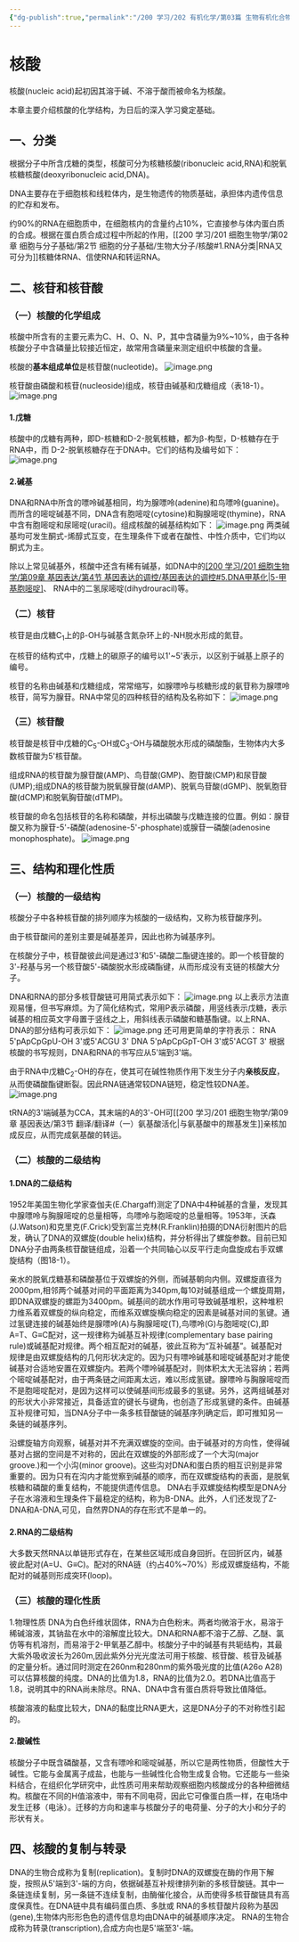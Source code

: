 ```yaml
---
{"dg-publish":true,"permalink":"/200 学习/202 有机化学/第03篇 生物有机化合物/第18章 核酸和辅酶/第1节 核酸/核酸/","title":"核酸","created":"2024-02-05T19:50:27.829+08:00","updated":"2024-02-06T18:42:56.722+08:00"}
---
```


# 核酸
核酸(nucleic acid)起初因其溶于碱、不溶于酸而被命名为核酸。

本章主要介绍核酸的化学结构，为日后的深入学习奠定基础。
## 一、分类
根据分子中所含戊糖的类型，核酸可分为核糖核酸(ribonucleic acid,RNA)和脱氧核糖核酸(deoxyribonucleic acid,DNA)。

DNA主要存在于细胞核和线粒体内，是生物遗传的物质基础，承担体内遗传信息的贮存和发布。

约90%的RNA在细胞质中，在细胞核内的含量约占10%，它直接参与体内蛋白质的合成。根据在蛋白质合成过程中所起的作用，[[200 学习/201 细胞生物学/第02章 细胞与分子基础/第2节 细胞的分子基础/生物大分子/核酸#1.RNA分类\|RNA又可分为]]核糖体RNA、信使RNA和转运RNA。
## 二、核苷和核苷酸
### （一）核酸的化学组成
核酸中所含有的主要元素为C、H、O、N、P，其中含磷量为9%~10%，由于各种核酸分子中含磷量比较接近恒定，故常用含磷量来测定组织中核酸的含量。

核酸的**基本组成单位**是核苷酸(nucleotide)。
![image.png](https://cdn.jsdelivr.net/gh/Dolan-Lance/Image-Jiang/202402061710427.jpg)

核苷酸由磷酸和核苷(nucleoside)组成，核苷由碱基和戊糖组成（表18-1）。
![image.png](https://cdn.jsdelivr.net/gh/Dolan-Lance/Image-Jiang/202402061711590.jpg)
#### 1.戊糖
核酸中的戊糖有两种，即D-核糖和D-2-脱氧核糖，都为β-构型，D-核糖存在于RNA中，而 D-2-脱氧核糖存在于DNA中。它们的结构及编号如下：
![image.png](https://cdn.jsdelivr.net/gh/Dolan-Lance/Image-Jiang/202402061711197.jpg)
#### 2.碱基
DNA和RNA中所含的嘌呤碱基相同，均为腺嘌呤(adenine)和鸟嘌呤(guanine)。而所含的嘧啶碱基不同，DNA含有胞嘧啶(cytosine)和胸腺嘧啶(thymine)，RNA中含有胞嘧啶和尿嘧啶(uracil)。组成核酸的碱基结构如下：
![image.png](https://cdn.jsdelivr.net/gh/Dolan-Lance/Image-Jiang/202402061711342.jpg)
两类碱基均可发生酮式-烯醇式互变，在生理条件下或者在酸性、中性介质中，它们均以酮式为主。

除以上常见碱基外，核酸中还含有稀有碱基，如DNA中的[[200 学习/201 细胞生物学/第09章 基因表达/第4节 基因表达的调控/基因表达的调控#5.DNA甲基化\|5-甲基胞嘧啶]](5-methylcytosine)、 RNA中的二氢尿嘧啶(dihydrouracil)等。
### （二）核苷
核苷是由戊糖C<sub>1</sub>上的β-OH与碱基含氮杂环上的-NH脱水形成的氮苷。

在核苷的结构式中，戊糖上的碳原子的编号以1'~5'表示，以区别于碱基上原子的编号。

核苷的名称由碱基和戊糖组成，常常缩写，如腺嘌呤与核糖形成的氨苷称为腺嘌呤核苷，简写为腺苷。RNA中常见的四种核苷的结构及名称如下：
![image.png](https://cdn.jsdelivr.net/gh/Dolan-Lance/Image-Jiang/202402061713273.jpg)
### （三）核苷酸
核苷酸是核苷中戊糖的C<sub>5</sub>-OH或C<sub>3</sub>-OH与磷酸脱水形成的磷酸酯，生物体内大多数核苷酸为5'核苷酸。

组成RNA的核苷酸为腺苷酸(AMP)、鸟苷酸(GMP)、胞苷酸(CMP)和尿苷酸(UMP);组成DNA的核苷酸为脱氧腺苷酸(dAMP)、脱氧鸟苷酸(dGMP)、脱氧胞苷酸(dCMP)和脱氧胸苷酸(dTMP)。

核苷酸的命名包括核苷的名称和磷酸，并标出磷酸与戊糖连接的位置。例如：腺苷酸又称为腺苷-5'-磷酸(adenosine-5'-phosphate)或腺苷一磷酸(adenosine monophosphate)。
![image.png](https://cdn.jsdelivr.net/gh/Dolan-Lance/Image-Jiang/202402061821145.jpg)
## 三、结构和理化性质
### （一）核酸的一级结构
核酸分子中各种核苷酸的排列顺序为核酸的一级结构，又称为核苷酸序列。

由于核苷酸间的差别主要是碱基差异，因此也称为碱基序列。

在核酸分子中，核苷酸彼此间是通过3'和5'-磷酸二酯键连接的。即一个核苷酸的3'-羟基与另一个核苷酸5'-磷酸脱水形成磷酯键，从而形成没有支链的核酸大分子。 

DNA和RNA的部分多核苷酸链可用简式表示如下：
![image.png](https://cdn.jsdelivr.net/gh/Dolan-Lance/Image-Jiang/202402061823348.jpg)
以上表示方法直观易懂，但书写麻烦。为了简化结构式，常用P表示磷酸，用竖线表示戊糖，表示碱基的相应英文字母置于竖线之上，用斜线表示磷酸和糖基酯键。以上RNA、DNA的部分结构可表示如下：
![image.png](https://cdn.jsdelivr.net/gh/Dolan-Lance/Image-Jiang/202402061823095.jpg)
还可用更简单的字符表示：
RNA 5'pApCpGpU-OH 3'或5'ACGU 3'
DNA 5'pApCpGpT-OH 3'或5'ACGT 3'
根据核酸的书写规则，DNA和RNA的书写应从5'端到3'端。

由于RNA中戊糖C<sub>2</sub>-OH的存在，使其可在碱性物质作用下发生分子内**亲核反应**，从而使磷酸酯键断裂。因此RNA链通常较DNA链短，稳定性较DNA差。
![image.png](https://cdn.jsdelivr.net/gh/Dolan-Lance/Image-Jiang/202402061824647.jpg)

tRNA的3'端碱基为CCA，其末端的A的3'-OH可[[200 学习/201 细胞生物学/第09章 基因表达/第3节 翻译/翻译#（一）氨基酸活化\|与氨基酸中的羰基发生]]亲核加成反应，从而完成氨基酸的转运。
### （二）核酸的二级结构 
#### 1.DNA的二级结构 
1952年美国生物化学家查伽夫(E.Chargaff)测定了DNA中4种碱基的含量，发现其中腺嘌呤与胸腺嘧啶的总量相等，鸟嘌呤与胞嘧啶的总量相等。1953年，沃森(J.Watson)和克里克(F.Crick)受到富兰克林(R.Franklin)拍摄的DNA衍射图片的启发，确认了DNA的双螺旋(double helix)结构，并分析得出了螺旋参数。目前已知DNA分子由两条核苷酸链组成，沿着一个共同轴心以反平行走向盘旋成右手双螺旋结构（图18-1）。

亲水的脱氧戊糖基和磷酸基位于双螺旋的外侧，而碱基朝向内侧。双螺旋直径为2000pm,相邻两个碱基对间的平面距离为340pm,每10对碱基组成一个螺旋周期，即DNA双螺旋的螺距为3400pm。碱基间的疏水作用可导致碱基堆积，这种堆积力维系着双螺旋的纵向稳定，而维系双螺旋横向稳定的因素是碱基对间的氢键。通过氢键连接的碱基始终是腺嘌呤(A)与胸腺嘧啶(T),鸟嘌呤(G)与胞嘧啶(C),即A=T、G≡C配对，这一规律称为碱基互补规律(complementary base pairing rule)或碱基配对规律。两个相互配对的碱基，彼此互称为“互补碱基”。碱基配对规律是由双螺旋结构的几何形状决定的。因为只有嘌呤碱基和嘧啶碱基配对才能使碱基对合适地安置在双螺旋内。若两个嘌呤碱基配对，则体积太大无法容纳；若两个嘧啶碱基配对，由于两条链之间距离太远，难以形成氢键。腺嘌呤与胸腺嘧啶而不是胞嘧啶配对，是因为这样可以使碱基间形成最多的氢键。另外，这两组碱基对的形状大小非常接近，具备适宜的键长与键角，也创造了形成氢键的条件。由碱基互补规律可知，当DNA分子中一条多核苷酸链的碱基序列确定后，即可推知另一条链的碱基序列。

沿螺旋轴方向观察，碱基对并不充满双螺旋的空间。由于碱基对的方向性，使得碱基对占据的空间是不对称的，因此在双螺旋的外部形成了一个大沟(major groove.)和一个小沟(minor groove)。这些沟对DNA和蛋白质的相互识别是非常重要的。因为只有在沟内才能觉察到碱基的顺序，而在双螺旋结构的表面，是脱氧核糖和磷酸的重复结构，不能提供遗传信息。 DNA右手双螺旋结构模型是DNA分子在水溶液和生理条件下最稳定的结构，称为B-DNA。此外，人们还发现了Z-DNA和A-DNA,可见，自然界DNA的存在形式不是单一的。 
#### 2.RNA的二级结构
大多数天然RNA以单链形式存在，在某些区域形成自身回折。在回折区内，碱基彼此配对(A=U、G≡C)。配对的RNA链（约占40%~70%）形成双螺旋结构，不能配对的碱基则形成突环(loop)。
### （三）核酸的理化性质
1.物理性质
DNA为白色纤维状固体，RNA为白色粉末。两者均微溶于水，易溶于稀碱溶液，其钠盐在水中的溶解度比较大。DNA和RNA都不溶于乙醇、乙醚、氯仿等有机溶剂，而易溶于2-甲氧基乙醇中。核酸分子中的碱基有共轭结构，其最大紫外吸收波长为260m,因此紫外分光光度法可用于核酸、核苷酸、核苷及碱基的定量分析。通过同时测定在260nm和280nm的紫外吸光度的比值(A26o A28)可以估算核酸的纯度。DNA的比值为1.8，RNA的比值为2.0。若DNA比值高于1.8，说明其中的RNA尚未除尽。RNA、DNA中含有蛋白质将导致比值降低。

核酸溶液的黏度比较大，DNA的黏度比RNA更大，这是DNA分子的不对称性引起的。
#### 2.酸碱性
核酸分子中既含磷酸基，又含有嘌呤和嘧啶碱基，所以它是两性物质，但酸性大于碱性。它能与金属离子成盐，也能与一些碱性化合物生成复合物。它还能与一些染料结合，在组织化学研究中，此性质可用来帮助观察细胞内核酸成分的各种细微结构。核酸在不同的H值溶液中，带有不同电荷，因此它可像蛋白质一样，在电场中发生迁移（电泳）。迁移的方向和速率与核酸分子的电荷量、分子的大小和分子的形状有关。
## 四、核酸的复制与转录 
DNA的生物合成称为复制(replication)。复制时DNA的双螺旋在酶的作用下解旋，按照从5'端到3'-端的方向，依据碱基互补规律排列新的多核苷酸链。其中一条链连续复制，另一条链不连续复制，由酶催化接合，从而使得多核苷酸链具有高度保真性。在DNA链中具有编码蛋白质、多肽或 RNA的多核苷酸片段称为基因(gene),生物体内形形色色的遗传信息均由DNA中的碱基顺序决定。 RNA的生物合成称为转录(transcription),合成方向也是5'端至3'-端。